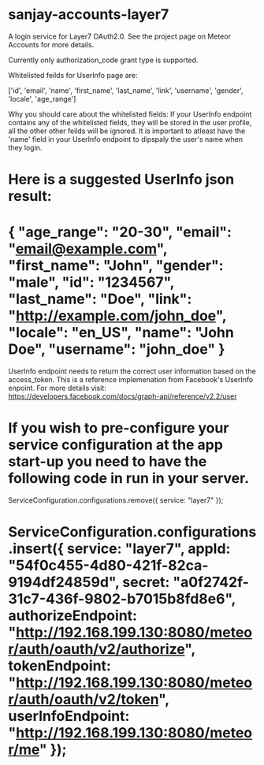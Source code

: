 sanjay-accounts-layer7
======================

A login service for Layer7 OAuth2.0. See the project page on Meteor Accounts for more details.

Currently only authorization_code grant type is supported. 

Whitelisted feilds for UserInfo page are: 

['id', 'email', 'name', 'first_name', 'last_name', 'link', 'username', 'gender', 'locale', 'age_range']

Why you should care about the whitelisted fields: If your UserInfo endpoint contains any of the whitelisted fields, they will be stored in the user profile, all the other other feilds will be ignored. It is important to atleast have the 'name' field in your UserInfo endpoint to dipspaly the user's name when they login.

Here is a suggested UserInfo json result:
==============================================================================
{
    "age_range": "20-30",
    "email": "email@example.com",
    "first_name": "John",
    "gender": "male",
    "id": "1234567",
    "last_name": "Doe",
    "link": "http://example.com/john_doe",
    "locale": "en_US",
    "name": "John Doe",
    "username": "john_doe"
}
==============================================================================

UserInfo endpoint needs to return the correct user information based on the access_token. 
This is a reference implemenation from Facebook's UserInfo enpoint. 
For more details visit: https://developers.facebook.com/docs/graph-api/reference/v2.2/user

If you wish to pre-configure your service configuration at the app start-up you need to have the following code in run in your server.
===============================================================================
ServiceConfiguration.configurations.remove({
  service: "layer7"
});

ServiceConfiguration.configurations.insert({
  service: "layer7",
  appId: "54f0c455-4d80-421f-82ca-9194df24859d",
  secret: "a0f2742f-31c7-436f-9802-b7015b8fd8e6",
  authorizeEndpoint: "http://192.168.199.130:8080/meteor/auth/oauth/v2/authorize",
  tokenEndpoint: "http://192.168.199.130:8080/meteor/auth/oauth/v2/token",
  userInfoEndpoint: "http://192.168.199.130:8080/meteor/me"
});
================================================================================
